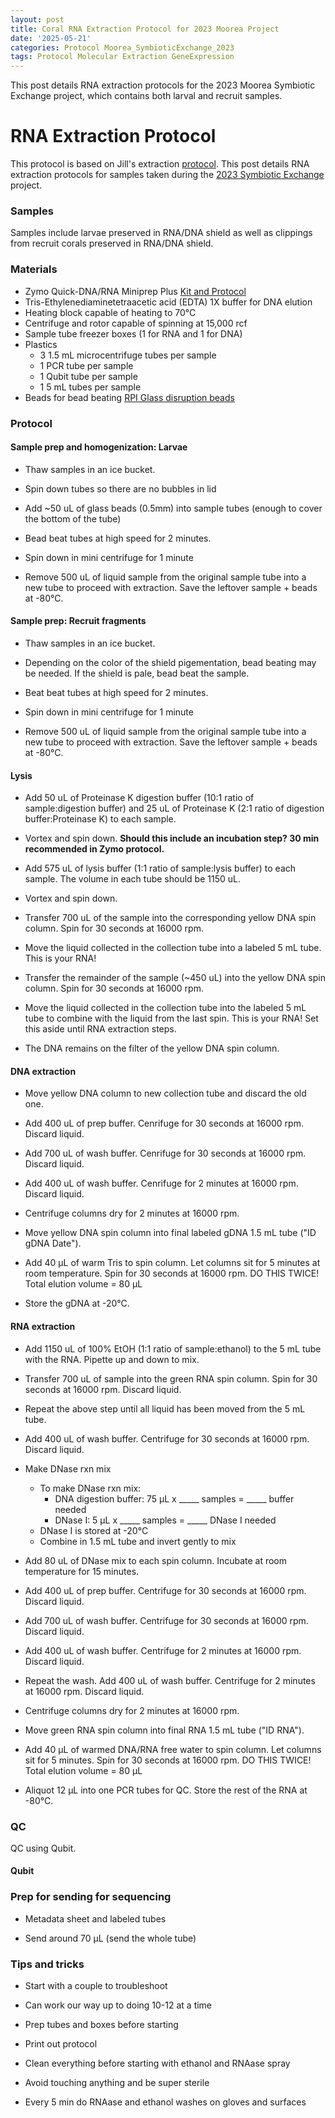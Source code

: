 ```yaml
---
layout: post
title: Coral RNA Extraction Protocol for 2023 Moorea Project
date: '2025-05-21'
categories: Protocol Moorea_SymbioticExchange_2023
tags: Protocol Molecular Extraction GeneExpression
---
```


This post details RNA extraction protocols for the 2023 Moorea Symbiotic Exchange project, which contains both larval and recruit samples.  

# RNA Extraction Protocol 

This protocol is based on Jill's extraction [protocol](https://github.com/JillAshey/JillAshey_Putnam_Lab_Notebook/blob/master/_posts/2023-07-21-MiniprepPlus-DNA%3ARNA-extractions-McapLarvae.md). This post details RNA extraction protocols for samples taken during the [2023 Symbiotic Exchange](https://github.com/AHuffmyer/moorea_symbiotic_exchange_2023) project. 

### Samples 

Samples include larvae preserved in RNA/DNA shield as well as clippings from recruit corals preserved in RNA/DNA shield.  

### Materials 

- Zymo Quick-DNA/RNA Miniprep Plus [Kit and Protocol](https://files.zymoresearch.com/protocols/_d7003t_d7003_quick-dna-rna_miniprep_plus_kit.pdf)
- Tris-Ethylenediaminetetraacetic acid (EDTA) 1X buffer for DNA elution
- Heating block capable of heating to 70°C
- Centrifuge and rotor capable of spinning at 15,000 rcf
- Sample tube freezer boxes (1 for RNA and 1 for DNA)
- Plastics 
	- 3 1.5 mL microcentrifuge tubes per sample 
	- 1 PCR tube per sample
	- 1 Qubit tube per sample 
	- 1 5 mL tubes per sample 
- Beads for bead beating [RPI Glass disruption beads](https://www.rpicorp.com/products/laboratory-equipment/homogenizers/disruption-beads-for-yeast-fungi-0-5mm-glass-2-5-g-cc-454-gm.html) 

### Protocol 

#### Sample prep and homogenization: Larvae

- Thaw samples in an ice bucket. 

- Spin down tubes so there are no bubbles in lid 

- Add ~50 uL of glass beads (0.5mm) into sample tubes (enough to cover the bottom of the tube) 

- Bead beat tubes at high speed for 2 minutes. 

- Spin down in mini centrifuge for 1 minute 

- Remove 500 uL of liquid sample from the original sample tube into a new tube to proceed with extraction. Save the leftover sample + beads at -80°C. 

#### Sample prep: Recruit fragments 

- Thaw samples in an ice bucket. 

- Depending on the color of the shield pigementation, bead beating may be needed. If the shield is pale, bead beat the sample. 

- Beat beat tubes at high speed for 2 minutes. 

- Spin down in mini centrifuge for 1 minute 

- Remove 500 uL of liquid sample from the original sample tube into a new tube to proceed with extraction. Save the leftover sample + beads at -80°C. 

#### Lysis 

- Add 50 uL of Proteinase K digestion buffer (10:1 ratio of sample:digestion buffer) and 25 uL of Proteinase K (2:1 ratio of digestion buffer:Proteinase K) to each sample.

- Vortex and spin down. **Should this include an incubation step? 30 min recommended in Zymo protocol.** 

- Add 575 uL of lysis buffer (1:1 ratio of sample:lysis buffer) to each sample. The volume in each tube should be 1150 uL. 

- Vortex and spin down. 

- Transfer 700 uL of the sample into the corresponding yellow DNA spin column. Spin for 30 seconds at 16000 rpm.

- Move the liquid collected in the collection tube into a labeled 5 mL tube. This is your RNA!  

- Transfer the remainder of the sample (~450 uL) into the yellow DNA spin column. Spin for 30 seconds at 16000 rpm.

- Move the liquid collected in the collection tube into the labeled 5 mL tube to combine with the liquid from the last spin. This is your RNA! Set this aside until RNA extraction steps.

- The DNA remains on the filter of the yellow DNA spin column.  

#### DNA extraction

- Move yellow DNA column to new collection tube and discard the old one. 

- Add 400 uL of prep buffer. Cenrifuge for 30 seconds at 16000 rpm. Discard liquid. 

- Add 700 uL of wash buffer. Cenrifuge for 30 seconds at 16000 rpm. Discard liquid. 

- Add 400 uL of wash buffer. Cenrifuge for 2 minutes at 16000 rpm. Discard liquid. 

- Centrifuge columns dry for 2 minutes at 16000 rpm. 

- Move yellow DNA spin column into final labeled gDNA 1.5 mL tube ("ID gDNA Date"). 

- Add 40 µL of warm Tris to spin column. Let columns sit for 5 minutes at room temperature. Spin for 30 seconds at 16000 rpm. DO THIS TWICE! Total elution volume = 80 µL

- Store the gDNA at -20°C. 

#### RNA extraction

- Add 1150 uL of 100% EtOH (1:1 ratio of sample:ethanol) to the 5 mL tube with the RNA. Pipette up and down to mix. 

- Transfer 700 uL of sample into the green RNA spin column. Spin for 30 seconds at 16000 rpm. Discard liquid. 

- Repeat the above step until all liquid has been moved from the 5 mL tube. 

- Add 400 uL of wash buffer. Centrifuge for 30 seconds at 16000 rpm. Discard liquid. 

- Make DNase rxn mix 
	- To make DNase rxn mix: 
		- DNA digestion buffer: 75 µL x _____ samples = _____ buffer needed
		- DNase I: 		 5 µL x _____ samples = _____ DNase I needed
	- DNase I is stored at -20°C
	- Combine in 1.5 mL tube and invert gently to mix

- Add 80 uL of DNase mix to each spin column. Incubate at room temperature for 15 minutes. 

- Add 400 uL of prep buffer. Centrifuge for 30 seconds at 16000 rpm. Discard liquid. 

- Add 700 uL of wash buffer. Centrifuge for 30 seconds at 16000 rpm. Discard liquid. 

- Add 400 uL of wash buffer. Centrifuge for 2 minutes at 16000 rpm. Discard liquid. 

- Repeat the wash. Add 400 uL of wash buffer. Centrifuge for 2 minutes at 16000 rpm. Discard liquid. 

- Centrifuge columns dry for 2 minutes at 16000 rpm. 

- Move green RNA spin column into final RNA 1.5 mL tube ("ID RNA"). 

- Add 40 µL of warmed DNA/RNA free water to spin column. Let columns sit for 5 minutes. Spin for 30 seconds at 16000 rpm. DO THIS TWICE! Total elution volume = 80 µL

- Aliquot 12 µL into one PCR tubes for QC. Store the rest of the RNA at -80°C. 

### QC 

QC using Qubit.  

#### Qubit


### Prep for sending for sequencing 

- Metadata sheet and labeled tubes 

- Send around 70 µL (send the whole tube) 

### Tips and tricks 

- Start with a couple to troubleshoot 

- Can work our way up to doing 10-12 at a time 

- Prep tubes and boxes before starting 

- Print out protocol 

- Clean everything before starting with ethanol and RNAase spray 

- Avoid touching anything and be super sterile 

- Every 5 min do RNAase and ethanol washes on gloves and surfaces 
